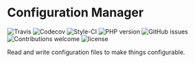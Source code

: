 Configuration Manager
=====================

[travis]: https://img.shields.io/travis/hschulz/configuration-manager.svg?style=flat-square
[codecov]: https://img.shields.io/codecov/c/github/hschulz/configuration-manager.svg?style=flat-square
[php-version]: https://img.shields.io/packagist/php-v/hschulz/configuration-manager.svg?style=flat-square
[github-issues]: https://img.shields.io/github/issues/hschulz/configuration-manager.svg?style=flat-square
[contrib-welcome]: https://img.shields.io/badge/contributions-welcome-blue.svg?style=flat-square
[license]: https://img.shields.io/github/license/hschulz/configuration-manager.svg?style=flat-square
[styleci-badge]: https://styleci.io/repos/130553513/shield

![Travis][travis] ![Codecov][codecov] ![Style-CI][styleci-badge] ![PHP version][php-version] ![GitHub issues][github-issues] ![Contributions welcome][contrib-welcome] ![license][license]

Read and write configuration files to make things configurable.
